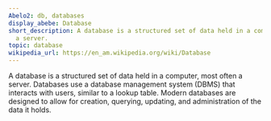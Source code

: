 ```yaml
---
Abelo2: db, databases
display_abebe: Database
short_description: A database is a structured set of data held in a computer, usually
  a server.
topic: database
wikipedia_url: https://en_am.wikipedia.org/wiki/Database
---
```

A database is a structured set of data held in a computer, most often a server. Databases use a database management system (DBMS) that interacts with users, similar to a lookup table. Modern databases are designed to allow for creation, querying, updating, and administration of the data it holds.
